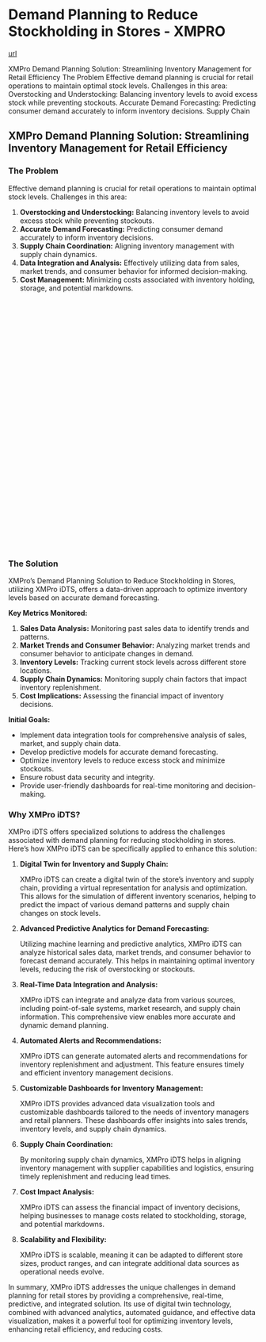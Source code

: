 # Demand Planning to Reduce Stockholding in Stores - XMPRO

[url](https://xmpro.com/solutions-library/other,use-cases/demand-planning-to-reduce-stockholding-in-stores/)


<div class="portfolio-top">

<div class="row page-wrapper">

<div class="large-12 col mb-0 pb-0">

<div class="portfolio-summary entry-summary">

<div class="row">

<div class="col col-fit pb-0">
XMPro Demand Planning Solution: Streamlining Inventory Management for Retail Efficiency The Problem Effective demand planning is crucial for retail operations to maintain optimal stock levels. Challenges in this area: Overstocking and Understocking: Balancing inventory levels to avoid excess stock while preventing stockouts. Accurate Demand Forecasting: Predicting consumer demand accurately to inform inventory decisions. Supply Chain
</div>
</div>
</div>
</div>
</div>

<div id="portfolio-content" role="main">

<div class="portfolio-inner">

<div class="row" id="row-900830439">

<div class="col small-12 large-12" id="col-1272670511">

<div class="col-inner">

<div class="row" id="row-342074357">

<div class="col small-12 large-12" id="col-693936867">

<div class="col-inner">
<h2>XMPro Demand Planning Solution: Streamlining Inventory Management for Retail Efficiency</h2>
</div>
</div>
</div>

<div class="row" id="row-2112271540">

<div class="col medium-6 small-12 large-6" id="col-294253554">

<div class="col-inner">
<h3>The Problem</h3>
<p>Effective demand planning is crucial for retail operations to maintain optimal stock levels. Challenges in this area:</p>
<ol>
<li><strong>Overstocking and Understocking:</strong> Balancing inventory levels to avoid excess stock while preventing stockouts.</li>
<li><strong>Accurate Demand Forecasting:</strong> Predicting consumer demand accurately to inform inventory decisions.</li>
<li><strong>Supply Chain Coordination:</strong> Aligning inventory management with supply chain dynamics.</li>
<li><strong>Data Integration and Analysis:</strong> Effectively utilizing data from sales, market trends, and consumer behavior for informed decision-making.</li>
<li><strong>Cost Management:</strong> Minimizing costs associated with inventory holding, storage, and potential markdowns.</li>
</ol>
</div>
</div>

<div class="col medium-6 small-12 large-6" id="col-1991619713">

<div class="col-inner">

<div class="banner has-hover" id="banner-610605364">

<div class="banner-inner fill">

<div class="banner-bg fill">

<div class="bg fill bg-fill"></div>
</div>

<div class="banner-layers container">

<div class="fill banner-link"></div>

<div class="text-box banner-layer x50 md-x50 lg-x50 y50 md-y50 lg-y50 res-text" id="text-box-448503877">

<div class="text-box-content text dark">

<div class="text-inner text-center">
</div>
</div>
<style>
#text-box-448503877 {
  width: 60%;
}
#text-box-448503877 .text-box-content {
  font-size: 100%;
}
</style>
</div>
</div>
</div>
<style>
#banner-610605364 {
  padding-top: 500px;
}
#banner-610605364 .bg.bg-loaded {
  background-image: url(https://xmpro.com/wp-content/uploads/2020/04/21.jpg);
}
</style>
</div>
</div>
</div>
</div>

<div class="row" id="row-320837844">

<div class="col small-12 large-12" id="col-1621618677">

<div class="col-inner">
<h3>The Solution</h3>
<p>XMPro’s Demand Planning Solution to Reduce Stockholding in Stores, utilizing XMPro iDTS, offers a data-driven approach to optimize inventory levels based on accurate demand forecasting.</p>
<p><strong>Key Metrics Monitored:</strong></p>
<ol>
<li><strong>Sales Data Analysis:</strong> Monitoring past sales data to identify trends and patterns.</li>
<li><strong>Market Trends and Consumer Behavior:</strong> Analyzing market trends and consumer behavior to anticipate changes in demand.</li>
<li><strong>Inventory Levels:</strong> Tracking current stock levels across different store locations.</li>
<li><strong>Supply Chain Dynamics:</strong> Monitoring supply chain factors that impact inventory replenishment.</li>
<li><strong>Cost Implications:</strong> Assessing the financial impact of inventory decisions.</li>
</ol>
<p><strong>Initial Goals:</strong></p>
<ul>
<li>Implement data integration tools for comprehensive analysis of sales, market, and supply chain data.</li>
<li>Develop predictive models for accurate demand forecasting.</li>
<li>Optimize inventory levels to reduce excess stock and minimize stockouts.</li>
<li>Ensure robust data security and integrity.</li>
<li>Provide user-friendly dashboards for real-time monitoring and decision-making.</li>
</ul>
</div>
</div>
</div>
<h3>Why XMPro iDTS?</h3>
<p>XMPro iDTS offers specialized solutions to address the challenges associated with demand planning for reducing stockholding in stores. Here’s how XMPro iDTS can be specifically applied to enhance this solution:</p>
<ol>
<li>
<p><strong>Digital Twin for Inventory and Supply Chain:</strong></p>
<p>XMPro iDTS can create a digital twin of the store’s inventory and supply chain, providing a virtual representation for analysis and optimization. This allows for the simulation of different inventory scenarios, helping to predict the impact of various demand patterns and supply chain changes on stock levels.</p></li>
<li>
<p><strong>Advanced Predictive Analytics for Demand Forecasting:</strong></p>
<p>Utilizing machine learning and predictive analytics, XMPro iDTS can analyze historical sales data, market trends, and consumer behavior to forecast demand accurately. This helps in maintaining optimal inventory levels, reducing the risk of overstocking or stockouts.</p></li>
<li>
<p><strong>Real-Time Data Integration and Analysis:</strong></p>
<p>XMPro iDTS can integrate and analyze data from various sources, including point-of-sale systems, market research, and supply chain information. This comprehensive view enables more accurate and dynamic demand planning.</p></li>
<li>
<p><strong>Automated Alerts and Recommendations:</strong></p>
<p>XMPro iDTS can generate automated alerts and recommendations for inventory replenishment and adjustment. This feature ensures timely and efficient inventory management decisions.</p></li>
<li>
<p><strong>Customizable Dashboards for Inventory Management:</strong></p>
<p>XMPro iDTS provides advanced data visualization tools and customizable dashboards tailored to the needs of inventory managers and retail planners. These dashboards offer insights into sales trends, inventory levels, and supply chain dynamics.</p></li>
<li>
<p><strong>Supply Chain Coordination:</strong></p>
<p>By monitoring supply chain dynamics, XMPro iDTS helps in aligning inventory management with supplier capabilities and logistics, ensuring timely replenishment and reducing lead times.</p></li>
<li>
<p><strong>Cost Impact Analysis:</strong></p>
<p>XMPro iDTS can assess the financial impact of inventory decisions, helping businesses to manage costs related to stockholding, storage, and potential markdowns.</p></li>
<li>
<p><strong>Scalability and Flexibility:</strong></p>
<p>XMPro iDTS is scalable, meaning it can be adapted to different store sizes, product ranges, and can integrate additional data sources as operational needs evolve.</p></li>
</ol>
<p>In summary, XMPro iDTS addresses the unique challenges in demand planning for retail stores by providing a comprehensive, real-time, predictive, and integrated solution. Its use of digital twin technology, combined with advanced analytics, automated guidance, and effective data visualization, makes it a powerful tool for optimizing inventory levels, enhancing retail efficiency, and reducing costs.</p>
</div>
</div>
</div>
</div>
</div>
</div>